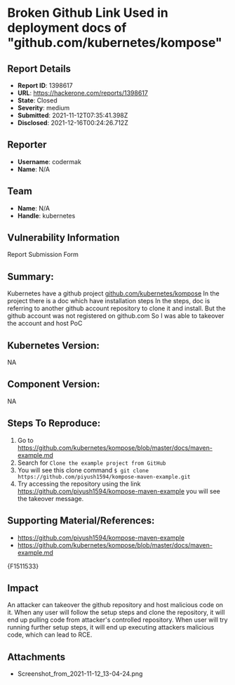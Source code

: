 # Broken Github Link Used in deployment docs of "github.com/kubernetes/kompose"

## Report Details
- **Report ID**: 1398617
- **URL**: https://hackerone.com/reports/1398617
- **State**: Closed
- **Severity**: medium
- **Submitted**: 2021-11-12T07:35:41.398Z
- **Disclosed**: 2021-12-16T00:24:26.712Z

## Reporter
- **Username**: codermak
- **Name**: N/A

## Team
- **Name**: N/A
- **Handle**: kubernetes

## Vulnerability Information
Report Submission Form

## Summary:
Kubernetes have a github project [github.com/kubernetes/kompose](https://github.com/kubernetes/kompose)
In the project there is a doc which have installation steps
In the steps, doc is referring to another github account repository to clone it and install.
But the github account was not registered on github.com
So I was able to takeover the account and host PoC

## Kubernetes Version:
NA

## Component Version:
NA

## Steps To Reproduce:

  1. Go to https://github.com/kubernetes/kompose/blob/master/docs/maven-example.md
  2. Search for `Clone the example project from GitHub`
  3. You will see this clone command `$ git clone https://github.com/piyush1594/kompose-maven-example.git`
  4. Try accessing the repository using the link https://github.com/piyush1594/kompose-maven-example you will see the takeover message.

## Supporting Material/References:

- https://github.com/piyush1594/kompose-maven-example
- https://github.com/kubernetes/kompose/blob/master/docs/maven-example.md

{F1511533}

## Impact

An attacker can takeover the github repository and host malicious code on it. When any user will follow the setup steps and clone the repository, it will end up pulling code from attacker's controlled repository.
When user will try running further setup steps, it will end up executing attackers malicious code, which can lead to RCE.

## Attachments
- Screenshot_from_2021-11-12_13-04-24.png
